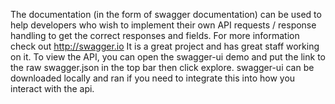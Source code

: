The documentation (in the form of swagger documentation) can be used to help developers who wish to implement their own API requests / response handling to get the correct responses and fields. For more information check out http://swagger.io It is a great project and has great staff working on it. To view the API, you can open the swagger-ui demo and put the link to the raw swagger.json in the top bar then click explore. swagger-ui can be downloaded locally and ran if you need to integrate this into how you interact with the api.